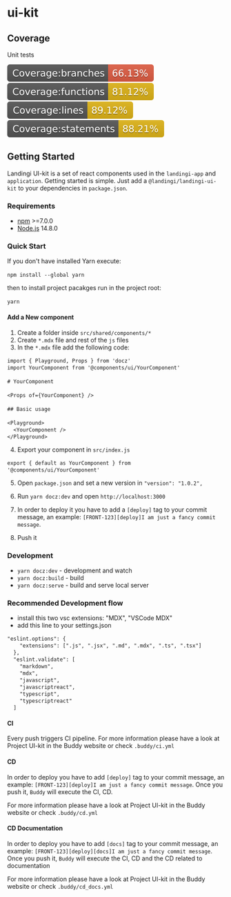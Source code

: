 # ui-kit

## Coverage

Unit tests

![img](coverage/badge-branches.svg) ![img](coverage/badge-functions.svg)
![img](coverage/badge-lines.svg) ![img](coverage/badge-statements.svg)

## Getting Started

Landingi UI-kit is a set of react components used in the `landingi-app` and
`application`. Getting started is simple. Just add a `@landingi/landingi-ui-kit`
to your dependencies in `package.json`.

### Requirements

- [npm](https://www.npmjs.com/get-npm) >=7.0.0
- [Node.js](https://nodejs.org/en/download/) 14.8.0

### Quick Start

If you don't have installed Yarn execute:

`npm install --global yarn`

then to install project pacakges run in the project root:

`yarn`

#### Add a New component

1. Create a folder inside `src/shared/components/*`
2. Create `*.mdx` file and rest of the `js` files
3. In the `*.mdx` file add the following code:

```
import { Playground, Props } from 'docz'
import YourComponent from '@components/ui/YourComponent'

# YourComponent

<Props of={YourComponent} />

## Basic usage

<Playground>
  <YourComponent />
</Playground>
```

4. Export your component in `src/index.js`

```
export { default as YourComponent } from '@components/ui/YourComponent'
```

5. Open `package.json` and set a new version in `"version": "1.0.2",`

6. Run `yarn docz:dev` and open `http://localhost:3000`

7. In order to deploy it you have to add a `[deploy]` tag to your commit
   message, an example: `[FRONT-123][deploy]I am just a fancy commit message`.

8. Push it

### Development

- `yarn docz:dev` - development and watch
- `yarn docz:build` - build
- `yarn docz:serve` - build and serve local server

### Recommended Development flow

- install this two vsc extensions: "MDX", "VSCode MDX"
- add this line to your settings.json

```
"eslint.options": {
    "extensions": [".js", ".jsx", ".md", ".mdx", ".ts", ".tsx"]
  },
  "eslint.validate": [
    "markdown",
    "mdx",
    "javascript",
    "javascriptreact",
    "typescript",
    "typescriptreact"
  ]
```

#### CI

Every push triggers CI pipeline. For more information please have a look at
Project UI-kit in the Buddy website or check `.buddy/ci.yml`

#### CD

In order to deploy you have to add `[deploy]` tag to your commit message, an
example: `[FRONT-123][deploy]I am just a fancy commit message`. Once you push
it, `Buddy` will execute the CI, CD.

For more information please have a look at Project UI-kit in the Buddy website
or check `.buddy/cd.yml`

#### CD Documentation

In order to deploy you have to add `[docs]` tag to your commit message, an
example: `[FRONT-123][deploy][docs]I am just a fancy commit message`. Once you
push it, `Buddy` will execute the CI, CD and the CD related to documentation

For more information please have a look at Project UI-kit in the Buddy website
or check `.buddy/cd_docs.yml`
